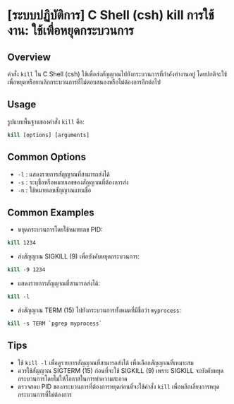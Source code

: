 # [ระบบปฏิบัติการ] C Shell (csh) kill การใช้งาน: ใช้เพื่อหยุดกระบวนการ

## Overview
คำสั่ง `kill` ใน C Shell (csh) ใช้เพื่อส่งสัญญาณไปยังกระบวนการที่กำลังทำงานอยู่ โดยปกติจะใช้เพื่อหยุดหรือยกเลิกกระบวนการที่ไม่ตอบสนองหรือไม่ต้องการอีกต่อไป

## Usage
รูปแบบพื้นฐานของคำสั่ง `kill` คือ:

```csh
kill [options] [arguments]
```

## Common Options
- `-l` : แสดงรายการสัญญาณที่สามารถส่งได้
- `-s` : ระบุชื่อหรือหมายเลขของสัญญาณที่ต้องการส่ง
- `-n` : ใช้หมายเลขสัญญาณแทนชื่อ

## Common Examples
- หยุดกระบวนการโดยใช้หมายเลข PID:
```csh
kill 1234
```
- ส่งสัญญาณ SIGKILL (9) เพื่อบังคับหยุดกระบวนการ:
```csh
kill -9 1234
```
- แสดงรายการสัญญาณที่สามารถส่งได้:
```csh
kill -l
```
- ส่งสัญญาณ TERM (15) ไปยังกระบวนการทั้งหมดที่มีชื่อว่า `myprocess`:
```csh
kill -s TERM `pgrep myprocess`
```

## Tips
- ใช้ `kill -l` เพื่อดูรายการสัญญาณที่สามารถส่งได้ เพื่อเลือกสัญญาณที่เหมาะสม
- ควรใช้สัญญาณ SIGTERM (15) ก่อนที่จะใช้ SIGKILL (9) เพราะ SIGKILL จะบังคับหยุดกระบวนการโดยไม่ให้โอกาสในการทำความสะอาด
- ตรวจสอบ PID ของกระบวนการที่ต้องการหยุดก่อนที่จะใช้คำสั่ง `kill` เพื่อหลีกเลี่ยงการหยุดกระบวนการที่ไม่ต้องการ
